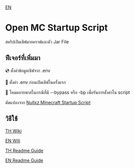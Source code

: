 [EN](https://github.com/ThelabDevelopment/Open_MC_Startup_Script/tree/main?tab=readme-ov-file)
# Open MC Startup Script
สคริปเปิดเชิฟมายคราฟและตัว Jar File

## ฟีเจอร์ที่เพิ่มมา
💿 ตั้งค่าข้อมูลเชิฟจาก .env

📃 ตั้งค่า .env ก่อนเปิดเชิฟในครั้งแรก

📀 โหมดบายพาสในกรณีที่มี --bypass หรือ -bp เพื่อรันการตั้งค่าใน script

ดัดแปลงจาก [Nullxz Minecraft Startup Script](https://github.com/nullxz/minecraft-start-script)

## วิธีใช้
[TH Wiki]()

[EN Wili]()

[TH Readme Guide]()

[EN Readme Guide]()
